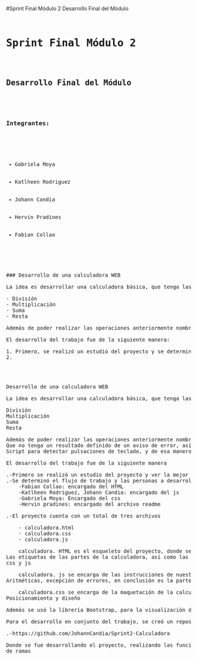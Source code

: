 #Sprint Final Módulo 2
Desarrollo Final del Módulo


<pre>
 <h1>Sprint Final Módulo 2</h1>
    <h2>Desarrollo Final del Módulo</h2>

    <h3>Integrantes:</h3>
    <ul>
        <li>Gabriela Moya</li>
        <li>Katlheen Rodriguez</li>
        <li>Johann Candia</li>
        <li>Hervin Pradines</li>
        <li>Fabian Collao</li>
    </ul>


### Desarrollo de una calculadora WEB

La idea es desarrollar una calculadora básica, que tenga las operaciones básicas:

- División
- Multiplicación
- Suma
- Resta

Además de poder realizar las operaciones anteriormente nombradas, al realizar una operación que no tenga un resultado definido, debe mostrar un aviso de error. Asimismo, se implementó un script para detectar pulsaciones de teclado, y de esa manera poder usar la calculadora de mejor manera.

El desarrollo del trabajo fue de la siguiente manera:

1. Primero, se realizó un estudio del proyecto y se determinó la mejor manera de desarrollarlo.
2.




Desarrollo de una calculadora WEB

La idea es desarrollar una calculadora básica, que tenga las operaciones básicas:

División
Multiplicación
Suma
Resta

Además de poder realizar las operaciones anteriormente nombradas, al realizar una operación 
Que no tenga un resultado definido de un aviso de error, así mismo se realizó un
Script para detectar pulsaciones de teclado, y de esa manera poder usarla de mejor manera

El desarrollo del trabajo fue de la siguiente manera

.-Primero se realizó un estudio del proyecto y ver la mejor manera de desarrollarlo
.-Se determinó el flujo de trabajo y las personas a desarrollarlo
	-Fabian Collao: encargado del HTML
	-Katlheen Rodriguez, Johann Candia: encargado del js
	-Gabriela Moya: Encargado del css
	-Hervin pradines: encargado del archivo readme

.-El proyecto cuenta con un total de tres archivos

	- calculadora.html
	- calculadora.css
	- calculadora.js
	
	calculadora. HTML es el esqueleto del proyecto, donde se encuentran ubicadas 
Las etiquetas de las partes de la calculadora, así como las referencias a las instrucciones
css y js
	
	calculadora. js se encarga de las instrucciones de nuestra calculadora, operaciones 
Aritméticas, excepción de errores, en conclusión es la parte lógica

	calculadora.css se encarga de la maquetación de la calculadora, dando colores,
Posicionamiento y diseño 

Además se usó la librería Bootstrap, para la visualización de la calculadora

Para el desarrollo en conjunto del trabajo, se creó un repositorio en github

.-https://github.com/JohannCandia/Sprint2-Calculadora

Donde se fue desarrollando el proyecto, realizando las funciones de clonado, creación
de ramas

